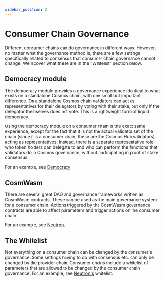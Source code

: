 ```yaml
---
sidebar_position: 2
---
```


# Consumer Chain Governance

Different consumer chains can do governance in different ways. However, no matter what the governance method is, there are a few settings specifically related to consensus that consumer chain governance cannot change. We'll cover what these are in the "Whitelist" section below.

## Democracy module

The democracy module provides a governance experience identical to what exists on a standalone Cosmos chain, with one small but important difference. On a standalone Cosmos chain validators can act as representatives for their delegators by voting with their stake, but only if the delegator themselves does not vote. This is a lightweight form of liquid democracy.

Using the democracy module on a consumer chain is the exact same experience, except for the fact that it is not the actual validator set of the chain (since it is a consumer chain, these are the Cosmos Hub validators) acting as representatives. Instead, there is a separate representative role who token holders can delegate to and who can perform the functions that validators do in Cosmos governance, without participating in proof of stake consensus.

For an example, see  [Democracy](https://github.com/cosmos/interchain-security/tree/main/app/democracy)

## CosmWasm

There are several great DAO and governance frameworks written as CosmWasm contracts. These can be used as the main governance system for a consumer chain. Actions triggered by the CosmWasm governance contracts are able to affect parameters and trigger actions on the consumer chain.

For an example, see [Neutron](https://github.com/neutron-org/neutron/).

## The Whitelist

Not everything on a consumer chain can be changed by the consumer's governance. Some settings having to do with consensus etc. can only be changed by the provider chain. Consumer chains include a whitelist of parameters that are allowed to be changed by the consumer chain governance. For an example, see [Neutron's](https://github.com/neutron-org/neutron/blob/main/app/proposals_allowlisting.go) whitelist.

